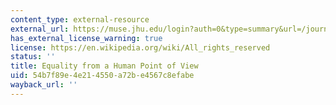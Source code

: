 ```yaml
---
content_type: external-resource
external_url: https://muse.jhu.edu/login?auth=0&type=summary&url=/journals/critical_philosophy_of_race/v002/2.2.lebron.pdf
has_external_license_warning: true
license: https://en.wikipedia.org/wiki/All_rights_reserved
status: ''
title: Equality from a Human Point of View
uid: 54b7f89e-4e21-4550-a72b-e4567c8efabe
wayback_url: ''
---
```

